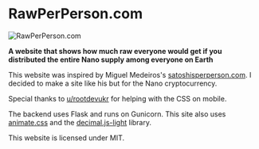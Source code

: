 # RawPerPerson.com

![RawPerPerson.com](https://raw.githubusercontent.com/NinjaSnail1080/rawperperson/main/static/image.png)

**A website that shows how much raw everyone would get if you distributed the entire Nano supply among everyone on Earth**

This website was inspired by Miguel Medeiros's [satoshisperperson.com](https://satoshisperperson.com/). I decided to make a site like his but for the Nano cryptocurrency.

Special thanks to [u/rootdevukr](https://www.reddit.com/user/rootdevukr) for helping with the CSS on mobile.

The backend uses Flask and runs on Gunicorn. This site also uses [animate.css](https://animate.style/) and the [decimal.js-light](https://github.com/MikeMcl/decimal.js-light/) library.

This website is licensed under MIT.